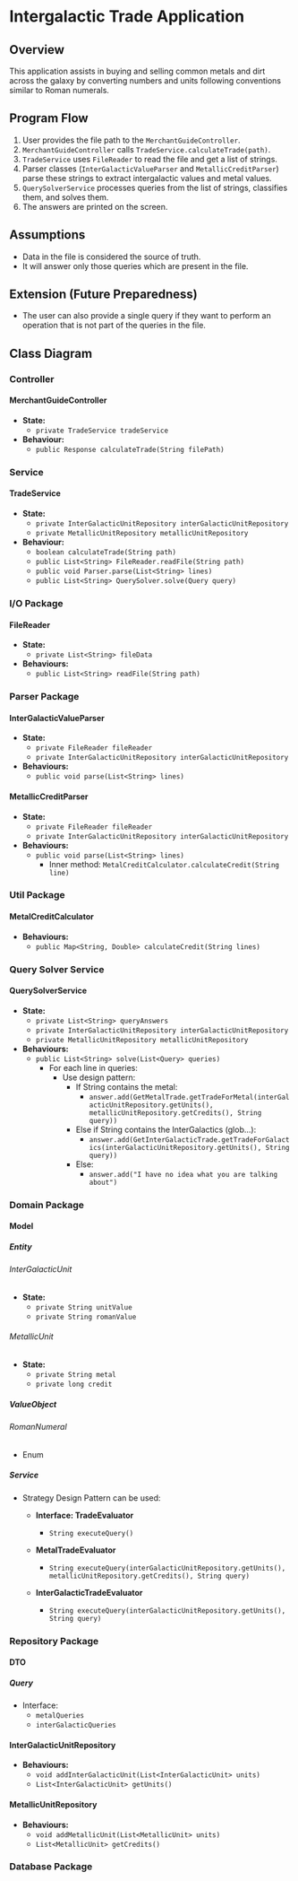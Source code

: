 # Intergalactic Trade Application

## Overview

This application assists in buying and selling common metals and dirt across the galaxy by converting numbers and units following conventions similar to Roman numerals.

## Program Flow

1. User provides the file path to the `MerchantGuideController`.
2. `MerchantGuideController` calls `TradeService.calculateTrade(path)`.
3. `TradeService` uses `FileReader` to read the file and get a list of strings.
4. Parser classes (`InterGalacticValueParser` and `MetallicCreditParser`) parse these strings to extract intergalactic values and metal values.
5. `QuerySolverService` processes queries from the list of strings, classifies them, and solves them.
6. The answers are printed on the screen.

## Assumptions

- Data in the file is considered the source of truth.
- It will answer only those queries which are present in the file.

## Extension (Future Preparedness)

- The user can also provide a single query if they want to perform an operation that is not part of the queries in the file.

## Class Diagram

### Controller

#### MerchantGuideController

- **State:**
    - `private TradeService tradeService`
- **Behaviour:**
    - `public Response calculateTrade(String filePath)`

### Service

#### TradeService

- **State:**
    - `private InterGalacticUnitRepository interGalacticUnitRepository`
    - `private MetallicUnitRepository metallicUnitRepository`
- **Behaviour:**
    - `boolean calculateTrade(String path)`
    - `public List<String> FileReader.readFile(String path)`
    - `public void Parser.parse(List<String> lines)`
    - `public List<String> QuerySolver.solve(Query query)`

### I/O Package

#### FileReader

- **State:**
    - `private List<String> fileData`
- **Behaviours:**
    - `public List<String> readFile(String path)`

### Parser Package

#### InterGalacticValueParser

- **State:**
    - `private FileReader fileReader`
    - `private InterGalacticUnitRepository interGalacticUnitRepository`
- **Behaviours:**
    - `public void parse(List<String> lines)`

#### MetallicCreditParser

- **State:**
    - `private FileReader fileReader`
    - `private InterGalacticUnitRepository interGalacticUnitRepository`
- **Behaviours:**
    - `public void parse(List<String> lines)`
        - Inner method: `MetalCreditCalculator.calculateCredit(String line)`

### Util Package

#### MetalCreditCalculator

- **Behaviours:**
    - `public Map<String, Double> calculateCredit(String lines)`

### Query Solver Service

#### QuerySolverService

- **State:**
    - `private List<String> queryAnswers`
    - `private InterGalacticUnitRepository interGalacticUnitRepository`
    - `private MetallicUnitRepository metallicUnitRepository`
- **Behaviours:**
    - `public List<String> solve(List<Query> queries)`
        - For each line in queries:
            - Use design pattern:
                - If String contains the metal:
                    - `answer.add(GetMetalTrade.getTradeForMetal(interGalacticUnitRepository.getUnits(), metallicUnitRepository.getCredits(), String query))`
                - Else if String contains the InterGalactics (glob...):
                    - `answer.add(GetInterGalacticTrade.getTradeForGalactics(interGalacticUnitRepository.getUnits(), String query))`
                - Else:
                    - `answer.add("I have no idea what you are talking about")`

### Domain Package

#### Model

##### Entity

###### InterGalacticUnit

- **State:**
    - `private String unitValue`
    - `private String romanValue`

###### MetallicUnit

- **State:**
    - `private String metal`
    - `private long credit`

##### ValueObject

###### RomanNumeral

- Enum

##### Service

- Strategy Design Pattern can be used:

    - **Interface: TradeEvaluator**
        - `String executeQuery()`

    - **MetalTradeEvaluator**
        - `String executeQuery(interGalacticUnitRepository.getUnits(), metallicUnitRepository.getCredits(), String query)`

    - **InterGalacticTradeEvaluator**
        - `String executeQuery(interGalacticUnitRepository.getUnits(), String query)`

### Repository Package

#### DTO

##### Query

- Interface:
    - `metalQueries`
    - `interGalacticQueries`

#### InterGalacticUnitRepository

- **Behaviours:**
    - `void addInterGalacticUnit(List<InterGalacticUnit> units)`
    - `List<InterGalacticUnit> getUnits()`

#### MetallicUnitRepository

- **Behaviours:**
    - `void addMetallicUnit(List<MetallicUnit> units)`
    - `List<MetallicUnit> getCredits()`

### Database Package

